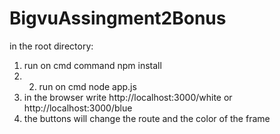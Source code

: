 # BigvuAssingment2Bonus
in the root directory:
1. run on cmd command npm install
2. 2. run on cmd node app.js
3. in the browser write http://localhost:3000/white or http://localhost:3000/blue
4. the buttons will change the route and the color of the frame
